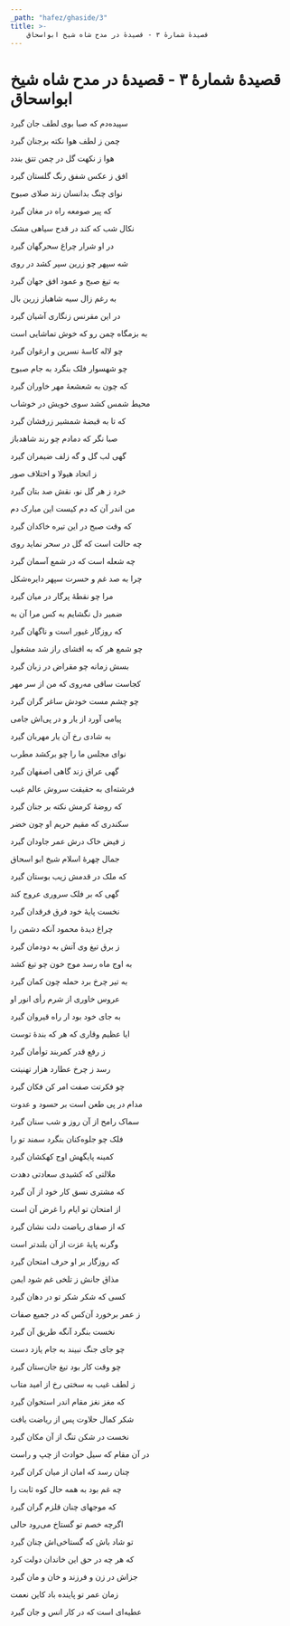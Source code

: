 ```yaml
---
_path: "hafez/ghaside/3"
title: >-
    قصیدهٔ شمارهٔ ۳ - قصیدهٔ در مدح شاه شیخ ابواسحاق
---
```

# قصیدهٔ شمارهٔ ۳ - قصیدهٔ در مدح شاه شیخ ابواسحاق

<div class="b" id="bn1"><div class="m1"><p>سپیده‌دم که صبا بوی لطف جان گیرد</p></div>
<div class="m2"><p>چمن ز لطف هوا نکته برجنان گیرد</p></div></div>
<div class="b" id="bn2"><div class="m1"><p>هوا ز نکهت گل در چمن تتق بندد</p></div>
<div class="m2"><p>افق ز عکس شفق رنگ گلستان گیرد</p></div></div>
<div class="b" id="bn3"><div class="m1"><p>نوای چنگ بدانسان زند صلای صبوح</p></div>
<div class="m2"><p>که پیر صومعه راه در مغان گیرد</p></div></div>
<div class="b" id="bn4"><div class="m1"><p>نکال شب که کند در قدح سیاهی مشک</p></div>
<div class="m2"><p>در او شرار چراغ سحرگهان گیرد</p></div></div>
<div class="b" id="bn5"><div class="m1"><p>شه سپهر چو زرین سپر کشد در روی</p></div>
<div class="m2"><p>به تیغ صبح و عمود افق جهان گیرد</p></div></div>
<div class="b" id="bn6"><div class="m1"><p>به رغم زال سیه شاهباز زرین بال</p></div>
<div class="m2"><p>در این مقرنس زنگاری آشیان گیرد</p></div></div>
<div class="b" id="bn7"><div class="m1"><p>به بزمگاه چمن رو که خوش تماشایی است</p></div>
<div class="m2"><p>چو لاله کاسهٔ نسرین و ارغوان گیرد</p></div></div>
<div class="b" id="bn8"><div class="m1"><p>چو شهسوار فلک بنگرد به جام صبوح</p></div>
<div class="m2"><p>که چون به شعشعهٔ مهر خاوران گیرد</p></div></div>
<div class="b" id="bn9"><div class="m1"><p>محیط شمس کشد سوی خویش در خوشاب</p></div>
<div class="m2"><p>که تا به قبضهٔ شمشیر زرفشان گیرد</p></div></div>
<div class="b" id="bn10"><div class="m1"><p>صبا نگر که دمادم چو رند شاهدباز</p></div>
<div class="m2"><p>گهی لب گل و گه زلف ضیمران گیرد</p></div></div>
<div class="b" id="bn11"><div class="m1"><p>ز اتحاد هیولا و اختلاف صور</p></div>
<div class="m2"><p>خرد ز هر گل نو، نقش صد بتان گیرد</p></div></div>
<div class="b" id="bn12"><div class="m1"><p>من اندر آن که دم کیست این مبارک دم</p></div>
<div class="m2"><p>که وقت صبح در این تیره خاکدان گیرد</p></div></div>
<div class="b" id="bn13"><div class="m1"><p>چه حالت است که گل در سحر نماید روی</p></div>
<div class="m2"><p>چه شعله است که در شمع آسمان گیرد</p></div></div>
<div class="b" id="bn14"><div class="m1"><p>چرا به صد غم و حسرت سپهر دایره‌شکل</p></div>
<div class="m2"><p>مرا چو نقطهٔ پرگار در میان گیرد</p></div></div>
<div class="b" id="bn15"><div class="m1"><p>ضمیر دل نگشایم به کس مرا آن به</p></div>
<div class="m2"><p>که روزگار غیور است و ناگهان گیرد</p></div></div>
<div class="b" id="bn16"><div class="m1"><p>چو شمع هر که به افشای راز شد مشغول</p></div>
<div class="m2"><p>بسش زمانه چو مقراض در زبان گیرد</p></div></div>
<div class="b" id="bn17"><div class="m1"><p>کجاست ساقی مه‌روی که من از سر مهر</p></div>
<div class="m2"><p>چو چشم مست خودش ساغر گران گیرد</p></div></div>
<div class="b" id="bn18"><div class="m1"><p>پیامی آورد از یار و در پی‌اش جامی</p></div>
<div class="m2"><p>به شادی رخ آن یار مهربان گیرد</p></div></div>
<div class="b" id="bn19"><div class="m1"><p>نوای مجلس ما را چو برکشد مطرب</p></div>
<div class="m2"><p>گهی عراق زند گاهی اصفهان گیرد</p></div></div>
<div class="b" id="bn20"><div class="m1"><p>فرشته‌ای به حقیقت سروش عالم غیب</p></div>
<div class="m2"><p>که روضهٔ کرمش نکته بر جنان گیرد</p></div></div>
<div class="b" id="bn21"><div class="m1"><p>سکندری که مقیم حریم او چون خضر</p></div>
<div class="m2"><p>ز فیض خاک درش عمر جاودان گیرد</p></div></div>
<div class="b" id="bn22"><div class="m1"><p>جمال چهرهٔ اسلام شیخ ابو اسحاق</p></div>
<div class="m2"><p>که ملک در قدمش زیب بوستان گیرد</p></div></div>
<div class="b" id="bn23"><div class="m1"><p>گهی که بر فلک سروری عروج کند</p></div>
<div class="m2"><p>نخست پایهٔ خود فرق فرقدان گیرد</p></div></div>
<div class="b" id="bn24"><div class="m1"><p>چراغ دیدهٔ محمود آنکه دشمن را</p></div>
<div class="m2"><p>ز برق تیغ وی آتش به دودمان گیرد</p></div></div>
<div class="b" id="bn25"><div class="m1"><p>به اوج ماه رسد موج خون چو تیغ کشد</p></div>
<div class="m2"><p>به تیر چرخ برد حمله چون کمان گیرد</p></div></div>
<div class="b" id="bn26"><div class="m1"><p>عروس خاوری از شرم رأی انور او</p></div>
<div class="m2"><p>به جای خود بود ار راه قیروان گیرد</p></div></div>
<div class="b" id="bn27"><div class="m1"><p>ایا عظیم وقاری که هر که بندهٔ توست</p></div>
<div class="m2"><p>ز رفع قدر کمربند توأمان گیرد</p></div></div>
<div class="b" id="bn28"><div class="m1"><p>رسد ز چرخ عطارد هزار تهنیتت</p></div>
<div class="m2"><p>چو فکرتت صفت امر کن فکان گیرد</p></div></div>
<div class="b" id="bn29"><div class="m1"><p>مدام در پی طعن است بر حسود و عدوت</p></div>
<div class="m2"><p>سماک رامح از آن روز و شب سنان گیرد</p></div></div>
<div class="b" id="bn30"><div class="m1"><p>فلک چو جلوه‌کنان بنگرد سمند تو را</p></div>
<div class="m2"><p>کمینه پایگهش اوج کهکشان گیرد</p></div></div>
<div class="b" id="bn31"><div class="m1"><p>ملالتی که کشیدی سعادتی دهدت</p></div>
<div class="m2"><p>که مشتری نسق کار خود از آن گیرد</p></div></div>
<div class="b" id="bn32"><div class="m1"><p>از امتحان تو ایام را غرض آن است</p></div>
<div class="m2"><p>که از صفای ریاضت دلت نشان گیرد</p></div></div>
<div class="b" id="bn33"><div class="m1"><p>وگرنه پایهٔ عزت از آن بلندتر است</p></div>
<div class="m2"><p>که روزگار بر او حرف امتحان گیرد</p></div></div>
<div class="b" id="bn34"><div class="m1"><p>مذاق جانش ز تلخی غم شود ایمن</p></div>
<div class="m2"><p>کسی که شکر شکر تو در دهان گیرد</p></div></div>
<div class="b" id="bn35"><div class="m1"><p>ز عمر برخورد آن‌کس که در جمیع صفات</p></div>
<div class="m2"><p>نخست بنگرد آنگه طریق آن گیرد</p></div></div>
<div class="b" id="bn36"><div class="m1"><p>چو جای جنگ نبیند به جام یازد دست</p></div>
<div class="m2"><p>چو وقت کار بود تیغ جان‌ستان گیرد</p></div></div>
<div class="b" id="bn37"><div class="m1"><p>ز لطف غیب به سختی رخ از امید متاب</p></div>
<div class="m2"><p>که مغز نغز مقام اندر استخوان گیرد</p></div></div>
<div class="b" id="bn38"><div class="m1"><p>شکر کمال حلاوت پس از ریاضت یافت</p></div>
<div class="m2"><p>نخست در شکن تنگ از آن مکان گیرد</p></div></div>
<div class="b" id="bn39"><div class="m1"><p>در آن مقام که سیل حوادث از چپ و راست</p></div>
<div class="m2"><p>چنان رسد که امان از میان کران گیرد</p></div></div>
<div class="b" id="bn40"><div class="m1"><p>چه غم بود به همه حال کوه ثابت را</p></div>
<div class="m2"><p>که موجهای چنان قلزم گران گیرد</p></div></div>
<div class="b" id="bn41"><div class="m1"><p>اگرچه خصم تو گستاخ می‌رود حالی</p></div>
<div class="m2"><p>تو شاد باش که گستاخی‌اش چنان گیرد</p></div></div>
<div class="b" id="bn42"><div class="m1"><p>که هر چه در حق این خاندان دولت کرد</p></div>
<div class="m2"><p>جزاش در زن و فرزند و خان و مان گیرد</p></div></div>
<div class="b" id="bn43"><div class="m1"><p>زمان عمر تو پاینده باد کاین نعمت</p></div>
<div class="m2"><p>عطیه‌ای است که در کار انس و جان گیرد</p></div></div>
